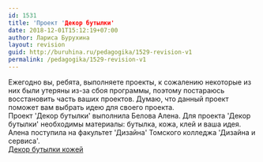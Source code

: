```yaml
---
id: 1531
title: 'Проект 'Декор бутылки'
date: 2018-12-01T15:12:19+07:00
author: Лариса Бурухина
layout: revision
guid: http://buruhina.ru/pedagogika/1529-revision-v1
permalink: /pedagogika/1529-revision-v1
---
```

Ежегодно вы, ребята, выполняете проекты, к сожалению некоторые из них были утеряны из-за сбоя программы, поэтому постараюсь восстановить часть ваших проектов. Думаю, что данный проект поможет вам выбрать идею для своего проекта.  
Проект 'Декор бутылки' выполнила Белова Алена. Для проекта 'Декор бутылки' необходимы материалы: бутылка, кожа, клей и ваша идея.  
Алена поступила на факультет 'Дизайна' Томского колледжа 'Дизайна и сервиса'.  
[Декор бутылки кожей](http://buruhina.ru/wp-content/uploads/2018/12/Декор-бутылки-кожей.ppt)